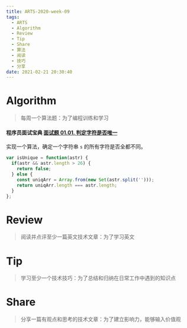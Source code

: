 ```yaml
---
title: ARTS-2020-week-09
tags:
  - ARTS
  - Algorithm
  - Review
  - Tip
  - Share
  - 算法
  - 阅读
  - 技巧
  - 分享
date: 2021-02-21 20:30:40
---
```


# Algorithm

> 每周一个算法题：为了编程训练和学习

#### 程序员面试宝典 [面试题 01.01. 判定字符是否唯一](https://leetcode-cn.com/problems/is-unique-lcci/)

实现一个算法，确定一个字符串 `s` 的所有字符是否全都不同。

```js
var isUnique = function(astr) {
  if(astr && astr.length > 26) {
    return false;
  } else {
    const uniqArr = Array.from(new Set(astr.split('')));
    return uniqArr.length === astr.length;
  }
};
```



# Review

> 阅读并点评至少一篇英文技术文章：为了学习英文


# Tip

> 学习至少一个技术技巧：为了总结和归纳在日常工作中遇到的知识点

# Share

> 分享一篇有观点和思考的技术文章：为了建立影响力，能够输入价值观
